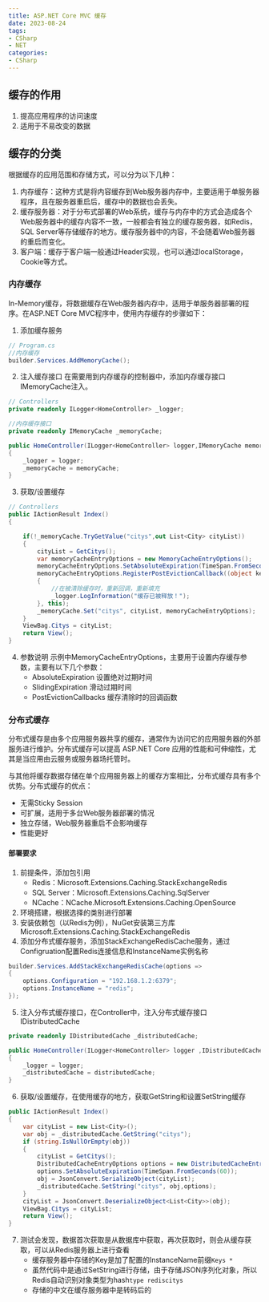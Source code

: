```yaml
---
title: ASP.NET Core MVC 缓存
date: 2023-08-24
tags:
- CSharp
- NET
categories:
- CSharp
---
```


## 缓存的作用
1. 提高应用程序的访问速度
2. 适用于不易改变的数据

## 缓存的分类
根据缓存的应用范围和存储方式，可以分为以下几种：
1. 内存缓存：这种方式是将内容缓存到Web服务器内存中，主要适用于单服务器程序，且在服务器重启后，缓存中的数据也会丢失。
2. 缓存服务器：对于分布式部署的Web系统，缓存与内存中的方式会造成各个Web服务器中的缓存内容不一致，一般都会有独立的缓存服务器，如Redis，SQL Server等存储缓存的地方。缓存服务器中的内容，不会随着Web服务器的重启而变化。
3. 客户端：缓存于客户端一般通过Header实现，也可以通过localStorage，Cookie等方式。
### 内存缓存
In-Memory缓存，将数据缓存在Web服务器内存中，适用于单服务器部署的程序。在ASP.NET Core MVC程序中，使用内存缓存的步骤如下：
1. 添加缓存服务
```c#
// Program.cs
//内存缓存
builder.Services.AddMemoryCache();
```
2. 注入缓存接口
在需要用到内存缓存的控制器中，添加内存缓存接口IMemoryCache注入。
```c#
// Controllers
private readonly ILogger<HomeController> _logger;

//内存缓存接口
private readonly IMemoryCache _memoryCache;

public HomeController(ILogger<HomeController> logger,IMemoryCache memoryCache)
{
    _logger = logger;
    _memoryCache = memoryCache;
}
```
3. 获取/设置缓存
```c#
// Controllers
public IActionResult Index()
{

    if(!_memoryCache.TryGetValue("citys",out List<City> cityList))
    {
        cityList = GetCitys();
        var memoryCacheEntryOptions = new MemoryCacheEntryOptions();
        memoryCacheEntryOptions.SetAbsoluteExpiration(TimeSpan.FromSeconds(10));
        memoryCacheEntryOptions.RegisterPostEvictionCallback((object key, object value, EvictionReason reason, object state) =>
        {
            //在被清除缓存时，重新回调，重新填充
            _logger.LogInformation("缓存已被释放！");
        }, this);
        _memoryCache.Set("citys", cityList, memoryCacheEntryOptions);
    }
    ViewBag.Citys = cityList;
    return View();
}
```
4. 参数说明
示例中MemoryCacheEntryOptions，主要用于设置内存缓存参数，主要有以下几个参数：
    - AbsoluteExpiration 设置绝对过期时间
    - SlidingExpiration 滑动过期时间
    - PostEvictionCallbacks 缓存清除时的回调函数
### 分布式缓存
分布式缓存是由多个应用服务器共享的缓存，通常作为访问它的应用服务器的外部服务进行维护。分布式缓存可以提高 ASP.NET Core 应用的性能和可伸缩性，尤其是当应用由云服务或服务器场托管时。

与其他将缓存数据存储在单个应用服务器上的缓存方案相比，分布式缓存具有多个优势。分布式缓存的优点：
- 无需Sticky Session
- 可扩展，适用于多台Web服务器部署的情况
- 独立存储，Web服务器重启不会影响缓存
- 性能更好
#### 部署要求
1. 前提条件，添加包引用
    - Redis：Microsoft.Extensions.Caching.StackExchangeRedis
    - SQL Server：Microsoft.Extensions.Caching.SqlServer
    - NCache：NCache.Microsoft.Extensions.Caching.OpenSource
2. 环境搭建，根据选择的类别进行部署
3. 安装依赖包（以Redis为例），NuGet安装第三方库Microsoft.Extensions.Caching.StackExchangeRedis
4. 添加分布式缓存服务，添加StackExchangeRedisCache服务，通过Configruation配置Redis连接信息和InstanceName实例名称
```c#
builder.Services.AddStackExchangeRedisCache(options =>
{
    options.Configuration = "192.168.1.2:6379";
    options.InstanceName = "redis";
});
```
5. 注入分布式缓存接口，在Controller中，注入分布式缓存接口IDistributedCache
```c#
private readonly IDistributedCache _distributedCache;

public HomeController(ILogger<HomeController> logger ,IDistributedCache distributedCache)
{
    _logger = logger;
    _distributedCache = distributedCache;
}
```
6. 获取/设置缓存，在使用缓存的地方，获取GetString和设置SetString缓存
```c#
public IActionResult Index()
{
    var cityList = new List<City>();
    var obj = _distributedCache.GetString("citys");
    if (string.IsNullOrEmpty(obj))
    {
        cityList = GetCitys();
        DistributedCacheEntryOptions options = new DistributedCacheEntryOptions();
        options.SetAbsoluteExpiration(TimeSpan.FromSeconds(60));
        obj = JsonConvert.SerializeObject(cityList);
        _distributedCache.SetString("citys", obj,options);
    }
    cityList = JsonConvert.DeserializeObject<List<City>>(obj);
    ViewBag.Citys = cityList;
    return View();
}
```
7. 测试会发现，数据首次获取是从数据库中获取，再次获取时，则会从缓存获取，可以从Redis服务器上进行查看
    - 缓存服务器中存储的Key是加了配置的InstanceName前缀`Keys *`
    - 虽然代码中是通过SetString进行存储，由于存储JSON序列化对象，所以Redis自动识别对象类型为hash`type rediscitys`
    - 存储的中文在缓存服务器中是转码后的